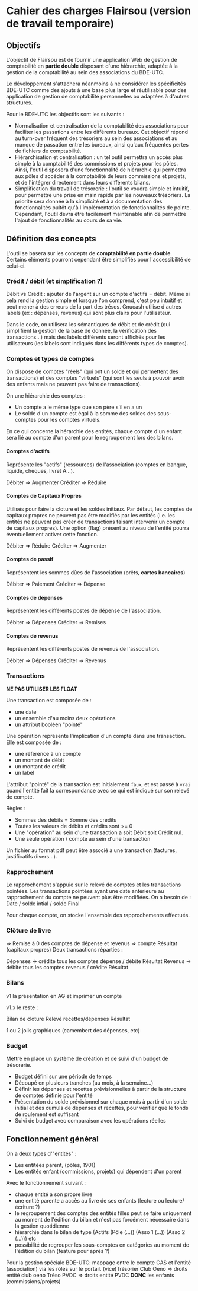 # Cahier des charges Flairsou (version de travail temporaire)

## Objectifs

L'objectif de Flairsou est de fournir une application Web de gestion de comptabilité en **partie double** disposant d'une hiérarchie, adaptée à la gestion de la comptabilité au sein des associations du BDE-UTC.

Le développement s'attachera néanmoins à ne considérer les spécificités BDE-UTC comme des ajouts à une base plus large et réutilisable pour des application de gestion de comptabilité personnelles ou adaptées à d'autres structures.

Pour le BDE-UTC les objectifs sont les suivants :

- Normalisation et centralisation de la comptabilité des associations pour faciliter les passations entre les différents bureaux. Cet objectif répond au turn-over fréquent des trésoriers au sein des associations et au manque de passation entre les bureaux, ainsi qu'aux fréquentes pertes de fichiers de comptabilité.
- Hiérarchisation et centralisation : un tel outil permettra un accès plus simple à la comptabilité des commissions et projets pour les pôles. Ainsi, l'outil disposera d'une fonctionnalité de hiérarchie qui permettra aux pôles d'accéder à la comptabilité de leurs commissions et projets, et de l'intégrer directement dans leurs différents bilans.
- Simplification du travail de trésorerie : l'outil se voudra simple et intuitif, pour permettre une prise en main rapide par les nouveaux trésoriers. La priorité sera donnée à la simplicité et à a documentation des fonctionnalités pultôt qu'à l'implémentation de fonctionnalités de pointe. Cependant, l'outil devra être facilement maintenable afin de permettre l'ajout de fonctionnalités au cours de sa vie.

## Définition des concepts

L'outil se basera sur les concepts de **comptabilité en partie double**.
Certains éléments pourront cependant être simplifiés pour l'accessibilité de celui-ci.

### Crédit / débit (et simplification ?)

Débit vs Crédit : ajouter de l'argent sur un compte d'actifs = débit.
Même si cela rend la gestion simple et lorsque l'on comprend, c'est peu intuitif et peut mener à des erreurs de la part des trésos.
Gnucash utilise d'autres labels (ex : dépenses, revenus) qui sont plus clairs pour l'utilisateur.

Dans le code, on utilisera les sémantiques de débit et de crédit (qui simplifient la gestion de la base de donnée, la vérification des transactions...) mais des labels différents seront affichés pour les utilisateurs (les labels sont indiqués dans les différents types de comptes).

### Comptes et types de comptes

On dispose de comptes "réels" (qui ont un solde et qui permettent des transactions) et des comptes "virtuels" (qui sont les seuls à pouvoir avoir des enfants mais ne peuvent pas faire de transactions).

On une hiérarchie des comptes :
- Un compte a le même type que son père s'il en a un
- Le solde d'un compte est égal à la somme des soldes des sous-comptes pour les comptes virtuels.

En ce qui concerne la hérarchie des entités, chaque compte d'un enfant sera lié au compte d'un parent pour le regroupement lors des bilans.

#### Comptes d'actifs

Représente les "actifs" (ressources) de l'association (comptes en banque, liquide, chèques, livret A...).

Débiter => Augmenter
Créditer => Réduire

#### Comptes de Capitaux Propres

Utilisés pour faire la cloture et les soldes initiaux.
Par défaut, les comptes de capitaux propres ne peuvent pas être modifiés par les entités (i.e. les entités ne peuvent pas créer de transactions faisant intervenir un compte de capitaux propres).
Une option (flag) présent au niveau de l'entité pourra éventuellement activer cette fonction.

Débiter => Réduire
Créditer => Augmenter


#### Comptes de passif

Représentent les sommes dûes de l'association (prêts, **cartes bancaires**)

Débiter => Paiement
Créditer => Dépense

#### Comptes de dépenses

Représentent les différents postes de dépense de l'association.

Débiter => Dépenses
Créditer => Remises

#### Comptes de revenus

Représentent les différents postes de revenus de l'association.

Débiter => Dépenses
Créditer => Revenus

### Transactions

**NE PAS UTILISER LES FLOAT**

Une transaction est composée de :
- une date
- un ensemble d'au moins deux opérations
- un attribut booléen "pointé"

Une opération représente l'implication d'un compte dans une transaction.
Elle est composée de :
- une référence à un compte
- un montant de débit
- un montant de crédit
- un label

L'attribut "pointé" de la transaction est initialement `faux`, et est passé à `vrai` quand l'entité fait la correspondance avec ce qui est indiqué sur son relevé de compte.

Règles :
- Sommes des débits = Somme des crédits
- Toutes les valeurs de débits et crédits sont >= 0
- Une "opération" au sein d'une transaction a soit Débit soit Crédit nul.
- Une seule opération / compte au sein d'une transaction

Un fichier au format pdf peut être associé à une transaction (factures, justificatifs divers...).

### Rapprochement

Le rapprochement s'appuie sur le relevé de comptes et les transactions pointées. Les transactions pointées ayant une date antérieure au rapprochement du compte ne peuvent plus être modifiées.
On a besoin de : Date / solde intial / solde Final

Pour chaque compte, on stocke l'ensemble des rapprochements effectués.

### Clôture de livre

=> Remise à 0 des comptes de dépense et revenus => compte Résultat (capitaux propres)
Deux transactions réparties :

Dépenses -> crédite tous les comptes dépense / débite Résultat
Revenus -> débite tous les comptes revenus / crédite Résultat

### Bilans

v1 la présentation en AG et imprimer un compte

v1.x le reste :

Bilan de cloture
Relevé recettes/dépenses
Résultat

1 ou 2 jolis graphiques (camembert des dépenses, etc)

### Budget

Mettre en place un système de création et de suivi d'un budget de trésorerie.

* Budget défini sur une période de temps
* Découpé en plusieurs tranches (au mois, à la semaine...)
* Définir les dépenses et recettes prévisionnelles à partir de la structure de comptes définie pour l'entité
* Présentation du solde prévisionnel sur chaque mois à partir d'un solde initial et des cumuls de dépenses et recettes, pour vérifier que le fonds de roulement est suffisant
* Suivi de budget avec comparaison avec les opérations réelles

## Fonctionnement général

On a deux types d'"entités" :
- Les entitées parent, (pôles, 1901)
- Les entités enfant (commissions, projets) qui dépendent d'un parent

Avec le fonctionnement suivant :
- chaque entité a son propre livre
- une entité parente a accès au livre de ses enfants (lecture ou lecture/écriture ?)
- le regroupement des comptes des entités filles peut se faire uniquement au moment de l'édition du bilan et n'est pas forcément nécessaire dans la gestion quotidienne
- hiérarchie dans le bilan de type (Actifs (Pôle (...)) (Asso 1 (...)) (Asso 2 (...))) etc
- possibilité de regrouper les sous-comptes en catégories au moment de l'édition du bilan (feature pour après ?)


Pour la gestion spéciale BDE-UTC: mappage entre le compte CAS et l'entité (association) via les rôles sur le portail.
(vice)Trésorier Club Oeno => droits entité club oeno
Tréso PVDC => droits entité PVDC **DONC** les enfants (commissions/projets)
